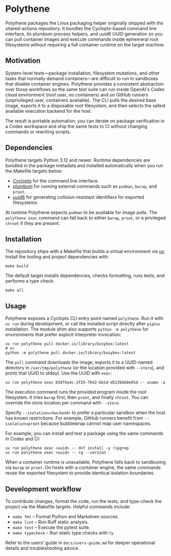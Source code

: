 # Polythene

Polythene packages the Linux packaging helper originally shipped with the
shared-actions repository. It bundles the Cyclopts-based command line
interface, its plumbum process helpers, and uuid6 UUID generation so you can
pull container images and execute commands inside ephemeral root filesystems
without requiring a full container runtime on the target machine.

## Motivation

System-level tests—package installation, filesystem mutations, and other tasks
that normally demand containers—are difficult to run in sandboxes that disable
container engines. Polythene provides a consistent abstraction over those
workflows so the same test suite can run inside OpenAI's Codex cloud
environment (root user, no containers) and on GitHub runners (unprivileged
user, containers available). The CLI pulls the desired base image, exports it
to a disposable root filesystem, and then selects the safest available
execution backend for the host.

The result is portable automation: you can iterate on package verification in a
Codex workspace and ship the same tests to CI without changing commands or
rewriting scripts.

## Dependencies

Polythene targets Python 3.12 and newer. Runtime dependencies are bundled in
the package metadata and installed automatically when you run the Makefile
targets below:

- [Cyclopts](https://pypi.org/project/cyclopts/) for the command line interface.
- [plumbum](https://plumbum.readthedocs.io/) for running external commands such
  as `podman`, `bwrap`, and `proot`.
- [uuid6](https://pypi.org/project/uuid6/) for generating collision-resistant
  identifiers for exported filesystems.

At runtime Polythene expects `podman` to be available for image pulls. The
`polythene exec` command can fall back to either `bwrap`, `proot`, or a
privileged `chroot` if they are present.

## Installation

The repository ships with a Makefile that builds a virtual environment via
[uv](https://github.com/astral-sh/uv). Install the tooling and project
dependencies with:

```shell
make build
```

The default target installs dependencies, checks formatting, runs tests, and
performs a type check:

```shell
make all
```

## Usage

Polythene exposes a Cyclopts CLI entry point named `polythene`. Run it with
`uv run` during development, or call the installed script directly after
`pip`/`uv` installation. The module shim also supports `python -m polythene`
for environments that prefer explicit interpreter invocation:

```shell
uv run polythene pull docker.io/library/busybox:latest
# or
python -m polythene pull docker.io/library/busybox:latest
```

The `pull` command downloads the image, exports it to a UUID-named directory in
`/var/tmp/polythene` (or the location provided with `--store`), and prints that
UUID to stdout. Use the UUID with `exec`:

```shell
uv run polythene exec 018f6a4c-2f25-7642-bb1d-d523b6b0e05d -- uname -a
```

The execution command runs the provided program inside the root filesystem. It
tries `bwrap` first, then `proot`, and finally `chroot`. You can override the
store location per command with `--store`.

Specify `--isolation=<backend>` to prefer a particular sandbox when the host
has known restrictions. For example, GitHub runners benefit from
`--isolation=proot` because bubblewrap cannot map user namespaces.

For example, you can install and test a package using the same commands in
Codex and CI:

```shell
uv run polythene exec <uuid> -- dnf install -y ripgrep
uv run polythene exec <uuid> -- rg --version
```

When a container runtime is unavailable, Polythene falls back to sandboxing via
`bwrap` or `proot`. On hosts with a container engine, the same commands reuse
the exported filesystem to provide identical isolation boundaries.

## Development workflow

To contribute changes, format the code, run the tests, and type-check the
project via the Makefile targets. Helpful commands include:

- `make fmt` – Format Python and Markdown sources.
- `make lint` – Run Ruff static analysis.
- `make test` – Execute the pytest suite.
- `make typecheck` – Run static type checks with `ty`.

Refer to the users' guide in `docs/users-guide.md` for deeper operational
details and troubleshooting advice.
